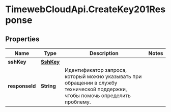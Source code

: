 # TimewebCloudApi.CreateKey201Response

## Properties

Name | Type | Description | Notes
------------ | ------------- | ------------- | -------------
**sshKey** | [**SshKey**](SshKey.md) |  | 
**responseId** | **String** | Идентификатор запроса, который можно указывать при обращении в службу технической поддержки, чтобы помочь определить проблему. | 


